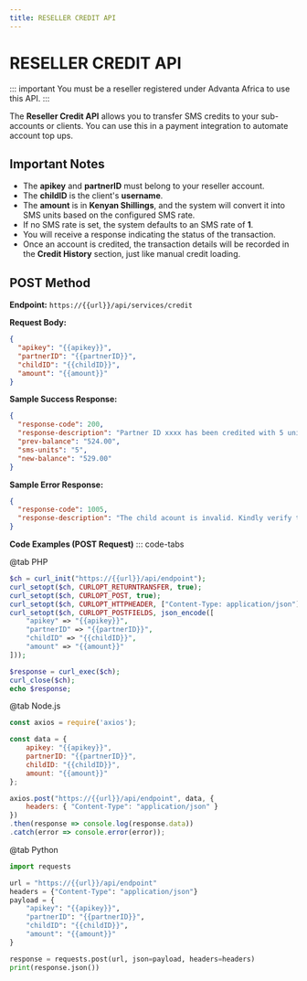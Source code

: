 ```yaml
---
title: RESELLER CREDIT API
---
```


# RESELLER CREDIT API

::: important
You must be a reseller registered under Advanta Africa to use this API.
:::



The **Reseller Credit API** allows you to transfer SMS credits to your sub-accounts or clients. You can use this in a payment integration to automate account top ups. 

## Important Notes

- The **apikey** and **partnerID** must belong to your reseller account.
- The **childID** is the client's **username**.
- The **amount** is in **Kenyan Shillings**, and the system will convert it into SMS units based on the configured SMS rate.
- If no SMS rate is set, the system defaults to an SMS rate of **1**.
- You will receive a response indicating the status of the transaction.
- Once an account is credited, the transaction details will be recorded in the **Credit History** section, just like manual credit loading.

## POST Method

**Endpoint:**
`https://{{url}}/api/services/credit`

**Request Body:**

```json
{
  "apikey": "{{apikey}}",
  "partnerID": "{{partnerID}}",
  "childID": "{{childID}}",
  "amount": "{{amount}}"
}
```

**Sample Success Response:**

```json
{
  "response-code": 200,
  "response-description": "Partner ID xxxx has been credited with 5 units",
  "prev-balance": "524.00",
  "sms-units": "5",
  "new-balance": "529.00"
}
```

**Sample Error Response:**

```json
{
  "response-code": 1005,
  "response-description": "The child acount is invalid. Kindly verify the details"
}
```

**Code Examples (POST Request)**
::: code-tabs

@tab PHP
```php
$ch = curl_init("https://{{url}}/api/endpoint");
curl_setopt($ch, CURLOPT_RETURNTRANSFER, true);
curl_setopt($ch, CURLOPT_POST, true);
curl_setopt($ch, CURLOPT_HTTPHEADER, ["Content-Type: application/json"]);
curl_setopt($ch, CURLOPT_POSTFIELDS, json_encode([
    "apikey" => "{{apikey}}",
    "partnerID" => "{{partnerID}}",
    "childID" => "{{childID}}",
    "amount" => "{{amount}}"
]));

$response = curl_exec($ch);
curl_close($ch);
echo $response;
```
@tab Node.js
```javascript
const axios = require('axios');

const data = {
    apikey: "{{apikey}}",
    partnerID: "{{partnerID}}",
    childID: "{{childID}}",
    amount: "{{amount}}"
};

axios.post("https://{{url}}/api/endpoint", data, {
    headers: { "Content-Type": "application/json" }
})
.then(response => console.log(response.data))
.catch(error => console.error(error));
```
@tab Python
```python
import requests

url = "https://{{url}}/api/endpoint"
headers = {"Content-Type": "application/json"}
payload = {
    "apikey": "{{apikey}}",
    "partnerID": "{{partnerID}}",
    "childID": "{{childID}}",
    "amount": "{{amount}}"
}

response = requests.post(url, json=payload, headers=headers)
print(response.json())
```

